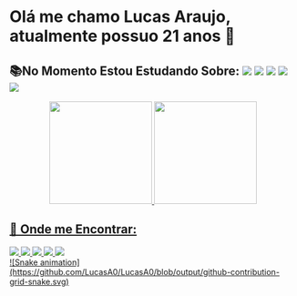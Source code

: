 # Olá me chamo Lucas Araujo, atualmente possuo 21 anos 👋

## 📚No Momento Estou Estudando Sobre:  <img src="https://img.shields.io/badge/JavaScript-323330?style=for-the-badge&logo=javascript&logoColor=F7DF1E"> <img src="https://img.shields.io/badge/CSS3-1572B6?style=for-the-badge&logo=css3&logoColor=white"> <img src="https://img.shields.io/badge/Python-14354C?style=for-the-badge&logo=python&logoColor=white"> <img src="https://img.shields.io/badge/HTML5-E34F26?style=for-the-badge&logo=html5&logoColor=white"> <img src="https://img.shields.io/badge/Bootstrap-563D7C?style=for-the-badge&logo=bootstrap&logoColor=white">

<div align="center">
  <a href="https://github.com/LucasA0">
  <img height="180em" src="https://github-readme-stats.vercel.app/api?username=LucasA0&show_icons=true&theme=dracula&include_all_commits=true&count_private=true"/>
  <img height="180em" src="https://github-readme-stats.vercel.app/api/top-langs/?username=LucasA0&layout=compact&langs_count=7&theme=dracula"/>
</div>
  
## 🔎 Onde me Encontrar:
  
  <div>
     <a href="https://twitter.com/BrZ_r6"> <img src="https://img.shields.io/badge/Twitter-1DA1F2?style=for-the-badge&logo=twitter&logoColor=white">
     <a href="https://www.instagram.com/lucas_c_araujo12/"> <img src="https://img.shields.io/badge/Instagram-E4405F?style=for-the-badge&logo=instagram&logoColor=white">
     <a href="https://www.facebook.com/profile.php?id=100006633723212"> <img src="https://img.shields.io/badge/Facebook-1877F2?style=for-the-badge&logo=facebook&logoColor=white">
     <a href="https://www.linkedin.com/in/lucas-c-araujo/"> <img src="https://img.shields.io/badge/LinkedIn-0077B5?style=for-the-badge&logo=linkedin&logoColor=white">
     <a href="lucascdearaujo444@gmail.com"> <img src="https://img.shields.io/badge/Gmail-D14836?style=for-the-badge&logo=gmail&logoColor=white">
  </div>
      ![Snake animation](https://github.com/LucasA0/LucasA0/blob/output/github-contribution-grid-snake.svg) 

